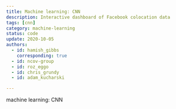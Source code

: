 ```yaml
---
title: Machine learning: CNN
description: Interactive dashboard of Facebook colocation data
tags: [cnn] 
category: machine-learning
status: code
update: 2020-10-05
authors:
  - id: hamish_gibbs
    corresponding: true
  - id: ncov-group
  - id: roz_eggo
  - id: chris_grundy
  - id: adam_kucharski

---
```


machine learning: CNN
